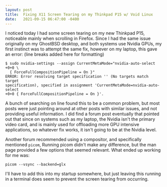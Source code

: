 ```yaml
---
layout: post
title:  Fixing X11 Screen Tearing on my Thinkpad P15 w/ Void Linux
date:   2021-09-15 06:47:00 -0400
---
```


I noticed today I had some screen tearing on my new Thinkpad P15, noticeable mainly when scrolling in Firefox. Since I had the same issue originally on my GhostBSD desktop, and both systems use Nvidia GPUs, my first instinct was to attempt the same fix, however on my laptop, this gave an error: (line breaks added here for formatting)

```
$ sudo nvidia-settings --assign CurrentMetaMode="nvidia-auto-select +0+0 \
  { ForceFullCompositionPipeline = On }"
ERROR: Error resolving target specification '' (No targets match target
specification), specified in assignment 'CurrentMetaMode=nvidia-auto-select
+0+0 { ForceFullCompositionPipeline = On }'.
```

A bunch of searching on line found this to be a common problem, but most posts were just pointing around at other posts with similar issues, and not providing useful information. I did find a forum post eventually that pointed out that since on systems such as my laptop, the Nvidia isn't the primary video card, and is mainly used for offloading more GPU intensive applications, so whatever fix works, it isn't going to be at the Nvidia level.

Another forum recommended using a compositor, and specifically mentioned `picom`, Running picom didn't make any difference, but the man page provided a few options that seemed relevant. What ended up working for me was:

```
picom --vsync --backend=glx
```

I'll have to add this into my startup somewhere, but just leaving this running in a terminal does seem to prevent the screen tearing from occurring.
